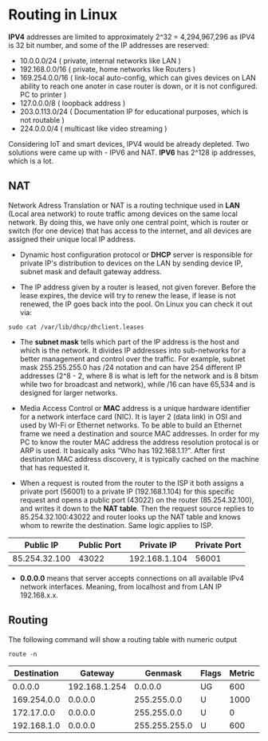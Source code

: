 # Routing in Linux

**IPV4** addresses are limited to approximately 2^32 = 4,294,967,296 as IPV4 is 32 bit number, and some of the IP addresses are reserved:

- 10.0.0.0/24 ( private, internal networks like LAN )
- 192.168.0.0/16 ( private, home networks like Routers )
- 169.254.0.0/16 ( link-local auto-config, which can gives devices on LAN ability to reach one anoter in case router is down, or it is not configured. PC to printer )
- 127.0.0.0/8 ( loopback address )
- 203.0.113.0/24 ( Documentation IP for educational purposes, which is not routable )
- 224.0.0.0/4 ( multicast like video streaming )

Considering IoT and smart devices, IPV4 would be already depleted. Two solutions were came up with - IPV6 and NAT. **IPV6** has 2^128 ip addresses, which is a lot.

## NAT

Network Adress Translation or NAT is a routing technique used in **LAN** (Local area network) to route traffic among devices on the same local network. By doing this, we have only one central point, which is router or switch (for one device) that has access to the internet, and all devices are assigned their unique local IP address.

- Dynamic host configuration protocol or **DHCP** server is responsible for private IP's distribution to devices on the LAN by sending device IP, subnet mask and default gateway address.

- The IP address given by a router is leased, not given forever. Before the lease expires, the device will try to renew the lease, if lease is not renewed, the IP goes back into the pool. On Linux you can check it out via:

```
sudo cat /var/lib/dhcp/dhclient.leases
```

- The **subnet mask** tells which part of the IP address is the host and which is the network. It divides IP addresses into sub-networks for a better management and control over the traffic. For example, subnet mask 255.255.255.0 has /24 notation and can have 254 different IP addresses (2^8 - 2, where 8 is what is left for the network and is 8 bitsm while two for broadcast and network), while /16 can have 65,534 and is designed for larger networks.

- Media Access Control or **MAC** address is a unique hardware identifier for a network interface card (NIC). It is layer 2 (data link) in OSI and used by WI-Fi or Ethernet networks. To be able to build an Ethernet frame we need a destination and source MAC addresses. In order for my PC to know the router MAC address the address resolution protocal is or ARP is used. It basically asks “Who has 192.168.1.1?”. After first destinaton MAC address discovery, it is typically cached on the machine that has requested it.

- When a request is routed from the router to the ISP it both assigns a private port (56001) to a private IP (192.168.1.104) for this specific request and opens a public port (43022) on the router (85.254.32.100), and writes it down to the **NAT table**. Then the request source replies to 85.254.32.100:43022 and router looks up the NAT table and knows whom to rewrite the destination. Same logic applies to ISP.

| Public IP     | Public Port | Private IP    | Private Port |
| ------------- | ----------- | ------------- | ------------ |
| 85.254.32.100 | 43022       | 192.168.1.104 | 56001        |

- **0.0.0.0** means that server accepts connections on all available IPv4 network interfaces. Meaning, from localhost and from LAN IP 192.168.x.x.

## Routing

The following command will show a routing table with numeric output

```
route -n
```

| Destination | Gateway       | Genmask       | Flags | Metric | Ref | Use | Iface   |
| ----------- | ------------- | ------------- | ----- | ------ | --- | --- | ------- |
| 0.0.0.0     | 192.168.1.254 | 0.0.0.0       | UG    | 600    | 0   | 0   | wlp2s0  |
| 169.254.0.0 | 0.0.0.0       | 255.255.0.0   | U     | 1000   | 0   | 0   | wlp2s0  |
| 172.17.0.0  | 0.0.0.0       | 255.255.0.0   | U     | 0      | 0   | 0   | docker0 |
| 192.168.1.0 | 0.0.0.0       | 255.255.255.0 | U     | 600    | 0   | 0   | wlp2s0  |
